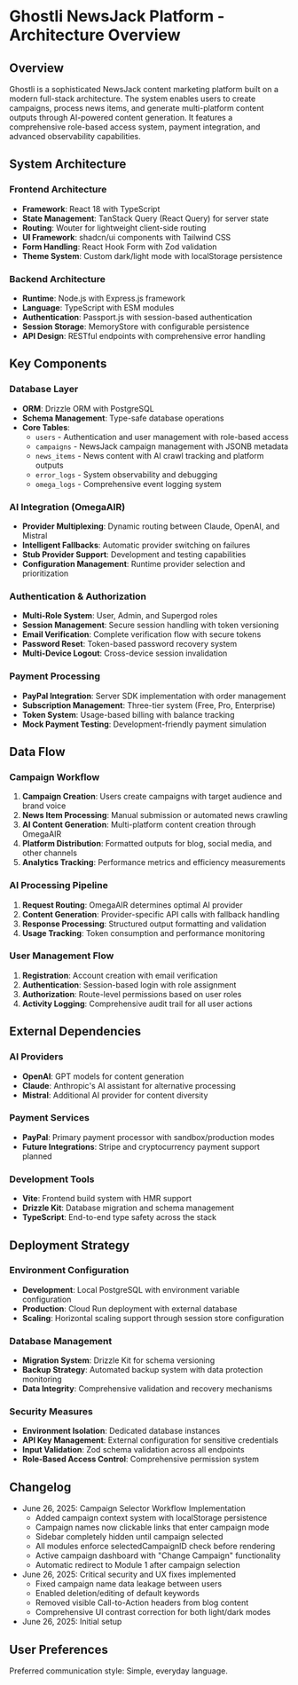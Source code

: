 # Ghostli NewsJack Platform - Architecture Overview

## Overview
Ghostli is a sophisticated NewsJack content marketing platform built on a modern full-stack architecture. The system enables users to create campaigns, process news items, and generate multi-platform content outputs through AI-powered content generation. It features a comprehensive role-based access system, payment integration, and advanced observability capabilities.

## System Architecture

### Frontend Architecture
- **Framework**: React 18 with TypeScript
- **State Management**: TanStack Query (React Query) for server state
- **Routing**: Wouter for lightweight client-side routing
- **UI Framework**: shadcn/ui components with Tailwind CSS
- **Form Handling**: React Hook Form with Zod validation
- **Theme System**: Custom dark/light mode with localStorage persistence

### Backend Architecture
- **Runtime**: Node.js with Express.js framework
- **Language**: TypeScript with ESM modules
- **Authentication**: Passport.js with session-based authentication
- **Session Storage**: MemoryStore with configurable persistence
- **API Design**: RESTful endpoints with comprehensive error handling

## Key Components

### Database Layer
- **ORM**: Drizzle ORM with PostgreSQL
- **Schema Management**: Type-safe database operations
- **Core Tables**:
  - `users` - Authentication and user management with role-based access
  - `campaigns` - NewsJack campaign management with JSONB metadata
  - `news_items` - News content with AI crawl tracking and platform outputs
  - `error_logs` - System observability and debugging
  - `omega_logs` - Comprehensive event logging system

### AI Integration (OmegaAIR)
- **Provider Multiplexing**: Dynamic routing between Claude, OpenAI, and Mistral
- **Intelligent Fallbacks**: Automatic provider switching on failures
- **Stub Provider Support**: Development and testing capabilities
- **Configuration Management**: Runtime provider selection and prioritization

### Authentication & Authorization
- **Multi-Role System**: User, Admin, and Supergod roles
- **Session Management**: Secure session handling with token versioning
- **Email Verification**: Complete verification flow with secure tokens
- **Password Reset**: Token-based password recovery system
- **Multi-Device Logout**: Cross-device session invalidation

### Payment Processing
- **PayPal Integration**: Server SDK implementation with order management
- **Subscription Management**: Three-tier system (Free, Pro, Enterprise)
- **Token System**: Usage-based billing with balance tracking
- **Mock Payment Testing**: Development-friendly payment simulation

## Data Flow

### Campaign Workflow
1. **Campaign Creation**: Users create campaigns with target audience and brand voice
2. **News Item Processing**: Manual submission or automated news crawling
3. **AI Content Generation**: Multi-platform content creation through OmegaAIR
4. **Platform Distribution**: Formatted outputs for blog, social media, and other channels
5. **Analytics Tracking**: Performance metrics and efficiency measurements

### AI Processing Pipeline
1. **Request Routing**: OmegaAIR determines optimal AI provider
2. **Content Generation**: Provider-specific API calls with fallback handling
3. **Response Processing**: Structured output formatting and validation
4. **Usage Tracking**: Token consumption and performance monitoring

### User Management Flow
1. **Registration**: Account creation with email verification
2. **Authentication**: Session-based login with role assignment
3. **Authorization**: Route-level permissions based on user roles
4. **Activity Logging**: Comprehensive audit trail for all user actions

## External Dependencies

### AI Providers
- **OpenAI**: GPT models for content generation
- **Claude**: Anthropic's AI assistant for alternative processing
- **Mistral**: Additional AI provider for content diversity

### Payment Services
- **PayPal**: Primary payment processor with sandbox/production modes
- **Future Integrations**: Stripe and cryptocurrency payment support planned

### Development Tools
- **Vite**: Frontend build system with HMR support
- **Drizzle Kit**: Database migration and schema management
- **TypeScript**: End-to-end type safety across the stack

## Deployment Strategy

### Environment Configuration
- **Development**: Local PostgreSQL with environment variable configuration
- **Production**: Cloud Run deployment with external database
- **Scaling**: Horizontal scaling support through session store configuration

### Database Management
- **Migration System**: Drizzle Kit for schema versioning
- **Backup Strategy**: Automated backup system with data protection monitoring
- **Data Integrity**: Comprehensive validation and recovery mechanisms

### Security Measures
- **Environment Isolation**: Dedicated database instances
- **API Key Management**: External configuration for sensitive credentials
- **Input Validation**: Zod schema validation across all endpoints
- **Role-Based Access Control**: Comprehensive permission system

## Changelog
- June 26, 2025: Campaign Selector Workflow Implementation
  - Added campaign context system with localStorage persistence
  - Campaign names now clickable links that enter campaign mode
  - Sidebar completely hidden until campaign selected  
  - All modules enforce selectedCampaignID check before rendering
  - Active campaign dashboard with "Change Campaign" functionality
  - Automatic redirect to Module 1 after campaign selection
- June 26, 2025: Critical security and UX fixes implemented
  - Fixed campaign name data leakage between users
  - Enabled deletion/editing of default keywords
  - Removed visible Call-to-Action headers from blog content
  - Comprehensive UI contrast correction for both light/dark modes
- June 26, 2025: Initial setup

## User Preferences
Preferred communication style: Simple, everyday language.